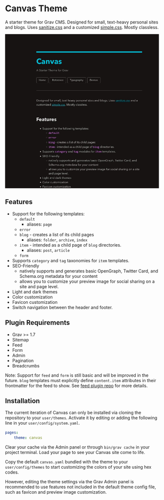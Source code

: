 # Canvas Theme

A starter theme for Grav CMS. Designed for small, text-heavy personal sites and blogs. Uses [sanitize.css](https://csstools.github.io/sanitize.css/) and a customized [simple.css](https://simplecss.org/). Mostly classless.

![Canvas Screenshot](screenshot.jpg)

## Features

- Support for the following templates:
	+ `default`
		* aliases: `page`
	+ `error`
	+ `blog` - creates a list of its child pages
		* aliases: `folder`, `archive`, `index`
	+ `item` - intended as a child page of `blog` directories.
		* aliases: `post`, `article`
	+ `form`
- Supports `category` and `tag` taxonomies for `item` templates.
- SEO-Friendly
	+ natively supports and generates basic OpenGraph, Twitter Card, and Schema.org metadata for your content
	+ allows you to customize your preview image for social sharing on a site and page level.
- Light and dark themes
- Color customization
- Favicon customization
- Switch navigation between the header and footer.

## Plugin Requirements

- Grav >= 1.7
- Sitemap
- Feed
- Form
- Admin
- Pagination
- Breadcrumbs

Note: Support for `feed` and `form` is still basic and will be improved in the future. `blog` templates must explicitly define `content.item` attributes in their frontmatter for the feed to show. See [feed plugin repo](https://github.com/getgrav/grav-plugin-feed) for more details.

## Installation

The current iteration of Canvas can only be installed via cloning the repository to your `user/themes`. Activate it by editing or adding the following line in your `user/config/system.yaml`.

```yaml
pages:
    theme: canvas
```

Clear your cache via the Admin panel or through `bin/grav cache` in your project terminal. Load your page to see your Canvas site come to life.

Copy the default `canvas.yaml` bundled with the theme to your `user/config/themes` to start customizing the colors of your site using hex codes.

However, editing the theme settings via the Grav Admin panel is recommended to use features not included in the default theme config file, such as favicon and preview image customization.